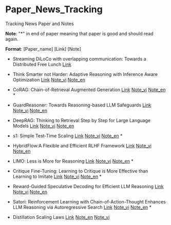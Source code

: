 # Paper_News_Tracking

Tracking News Paper and Notes

**Note**: "\*" in end of paper meaning that paper is good and should read again.

**Format**: [Paper_name] [Link] [Note]

- Streaming DiLoCo with overlapping communication: Towards a Distributed Free Lunch [Link](https://arxiv.org/pdf/2501.18512)

- Think Smarter not Harder: Adaptive Reasoning with Inference Aware Optimization [Link](https://arxiv.org/pdf/2501.17974) [Note_vi](./Note/Think_Smarter/Think_Smarter_vi.md) [Note_en](./Note/Think_Smarter/Think_Smarter_vi.md)

- CoRAG: Chain-of-Retrieval Augmented Generation [Link](https://arxiv.org/pdf/2501.14342) [Note_vi](./Note/CoRAG/CoRAG_vi.md) [Note_en](./Note/CoRAG/CoRAG_en.md) \*

- GuardReasoner: Towards Reasoning-based LLM Safeguards [Link](https://arxiv.org/pdf/2501.18492) [Note_vi](./Note/GuardReasoner/GuardReasoner_vi.md) [Note_en](./Note/GuardReasoner/GuardReasoner_en.md)

- DeepRAG: Thinking to Retrieval Step by Step for Large Language Models [Link](https://arxiv.org/pdf/2502.01142) [Note_vi](./Note/DeepRAG/DeepRAG_vi.md) [Note_en](./Note/DeepRAG/DeepRAG_en.md)

- s1: Simple Test-Time Scaling [Link](https://arxiv.org/pdf/2501.19393) [Note_vi](./Note/s1/s1_vi.md) [Note_en](./Note/s1/s1_en.md) \*

- HybridFlow:A Flexible and Efficient RLHF Framework [Link]() [Note_vi](./Note/verl_HybridFlow/hybridflow_vi.md) [Note_en](./Note/verl_HybridFlow/hybridflow_en.md)

- LIMO: Less is More for Reasoning [Link](https://arxiv.org/pdf/2502.03387) [Note_vi](./Note/LIMO/LIMO_vi.md) [Note_en](./Note/LIMO/limo_en.md) \*

- Critique Fine-Tuning: Learning to Critique is More Effective than Learning to Imitate [Link](https://tiger-ai-lab.github.io/CritiqueFineTuning/) [Note_vi](./Note/CritiqueFineTuning/cft_vi.md) [Note_en](./Note/CritiqueFineTuning/cft_en.md) \*

- Reward-Guided Speculative Decoding for Efficient LLM Reasoning [Link](https://arxiv.org/pdf/2501.19324) [Note_vi](./Note/RSD/rsd_vi.md) [Note_en](./Note/RSD/rsd_en.md)

- Satori: Reinforcement Learning with Chain-of-Action-Thought
  Enhances LLM Reasoning via Autoregressive Search [Link](https://arxiv.org/pdf/2502.02508) [Note_vi](./Note/satori/satori_vi.md) [Note_en](./Note/satori/satori_en.md) \*

- Distillation Scaling Laws [Link]() [Note_en](./Note/DistillationScalingLaws/dsl_en.md) [Note_vi](./Note/DistillationScalingLaws/dsl_vi.md)

